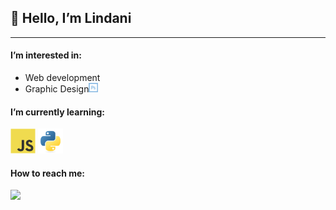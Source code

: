 <h2>👋 Hello, I’m Lindani</h2>
<hr>
<h4>I’m interested in:</h4>
<ul>
  <li>Web development</li>
  <li>Graphic Design<img src="https://raw.githubusercontent.com/devicons/devicon/master/icons/photoshop/photoshop-line.svg" alt="photoshop" width="15px"/> </a></li>
</ul>

<h4>I’m currently learning:</h4>
<span></span>
<span></span>
<span>
  <img src="https://raw.githubusercontent.com/devicons/devicon/master/icons/javascript/javascript-original.svg" alt="javascript" width="40" />
</span>
<span><a href="https://www.python.org" target="_blank" rel="noreferrer"> <img src="https://raw.githubusercontent.com/devicons/devicon/master/icons/python/python-original.svg" alt="python" width="40" height="40"/> </a>
</span>
<span></span>


<h4>How to reach me:</h4>
<a href="https://instagram.com/thobani_24" ><img src="https://raw.githubusercontent.com/rahuldkjain/github-profile-readme-generator/master/src/images/icons/Social/instagram.svg" width="40px" ></a>

<!---






--->
